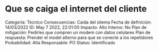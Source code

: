 # Que se caiga el internet del cliente

Categoría: Técnico
Consecuencias: Caida del sitema
Fecha de definición: 14/03/2022
ID: May 7 2022, 22:01:00
Impacto: Alto
Interno: No
Plan de mitigación: Pedirles que compren un modem con datos celulares
Plan de respuesta: Prender el model alterno para que se conecte a los repetidores
Probabilidad: Alta
Responsable: PO
Status: Identificado